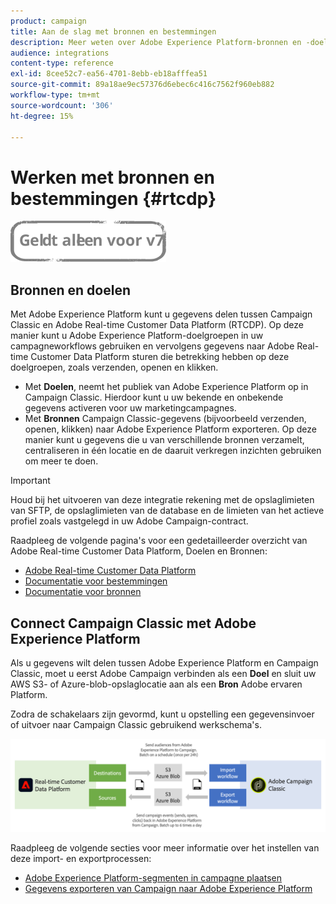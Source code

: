 ```yaml
---
product: campaign
title: Aan de slag met bronnen en bestemmingen
description: Meer weten over Adobe Experience Platform-bronnen en -doelen?
audience: integrations
content-type: reference
exl-id: 8cee52c7-ea56-4701-8ebb-eb18afffea51
source-git-commit: 89a18ae9ec57376d6ebec6c416c7562f960eb882
workflow-type: tm+mt
source-wordcount: '306'
ht-degree: 15%

---
```


# Werken met bronnen en bestemmingen {#rtcdp}

![](../../assets/v7-only.svg)

## Bronnen en doelen

Met Adobe Experience Platform kunt u gegevens delen tussen Campaign Classic en Adobe Real-time Customer Data Platform (RTCDP). Op deze manier kunt u Adobe Experience Platform-doelgroepen in uw campagneworkflows gebruiken en vervolgens gegevens naar Adobe Real-time Customer Data Platform sturen die betrekking hebben op deze doelgroepen, zoals verzenden, openen en klikken.

* Met **Doelen**, neemt het publiek van Adobe Experience Platform op in Campaign Classic. Hierdoor kunt u uw bekende en onbekende gegevens activeren voor uw marketingcampagnes.
* Met **Bronnen** Campaign Classic-gegevens (bijvoorbeeld verzenden, openen, klikken) naar Adobe Experience Platform exporteren. Op deze manier kunt u gegevens die u van verschillende bronnen verzamelt, centraliseren in één locatie en de daaruit verkregen inzichten gebruiken om meer te doen.

>[!IMPORTANT]
>
>Houd bij het uitvoeren van deze integratie rekening met de opslaglimieten van SFTP, de opslaglimieten van de database en de limieten van het actieve profiel zoals vastgelegd in uw Adobe Campaign-contract.

Raadpleeg de volgende pagina&#39;s voor een gedetailleerder overzicht van Adobe Real-time Customer Data Platform, Doelen en Bronnen:

* [Adobe Real-time Customer Data Platform](https://experienceleague.adobe.com/docs/experience-platform/rtcdp/overview.html?lang=nl)
* [Documentatie voor bestemmingen](https://experienceleague.adobe.com/docs/experience-platform/destinations/home.html?lang=nl)
* [Documentatie voor bronnen](https://experienceleague.adobe.com/docs/experience-platform/sources/home.html?lang=nl)

## Connect Campaign Classic met Adobe Experience Platform

Als u gegevens wilt delen tussen Adobe Experience Platform en Campaign Classic, moet u eerst Adobe Campaign verbinden als een **Doel** en sluit uw AWS S3- of Azure-blob-opslaglocatie aan als een **Bron** Adobe ervaren Platform.

Zodra de schakelaars zijn gevormd, kunt u opstelling een gegevensinvoer of uitvoer naar Campaign Classic gebruikend werkschema&#39;s.

![](assets/rtcdp-schema.png)

Raadpleeg de volgende secties voor meer informatie over het instellen van deze import- en exportprocessen:

* [Adobe Experience Platform-segmenten in campagne plaatsen](../../integrations/using/ingest-aep-data.md)
* [Gegevens exporteren van Campaign naar Adobe Experience Platform](../../integrations/using/export-campaign-data.md)
